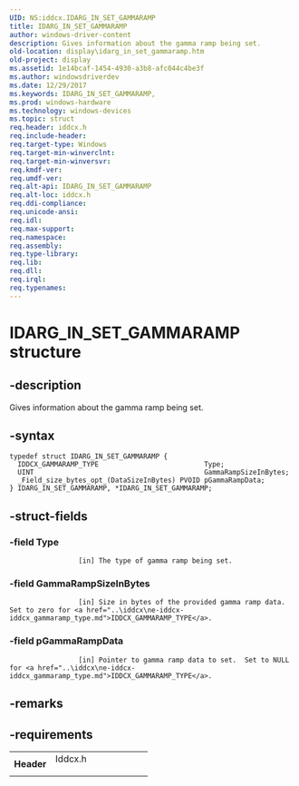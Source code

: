 ```yaml
---
UID: NS:iddcx.IDARG_IN_SET_GAMMARAMP
title: IDARG_IN_SET_GAMMARAMP
author: windows-driver-content
description: Gives information about the gamma ramp being set.
old-location: display\idarg_in_set_gammaramp.htm
old-project: display
ms.assetid: 1e14bcaf-1454-4930-a3b8-afc044c4be3f
ms.author: windowsdriverdev
ms.date: 12/29/2017
ms.keywords: IDARG_IN_SET_GAMMARAMP,
ms.prod: windows-hardware
ms.technology: windows-devices
ms.topic: struct
req.header: iddcx.h
req.include-header: 
req.target-type: Windows
req.target-min-winverclnt: 
req.target-min-winversvr: 
req.kmdf-ver: 
req.umdf-ver: 
req.alt-api: IDARG_IN_SET_GAMMARAMP
req.alt-loc: iddcx.h
req.ddi-compliance: 
req.unicode-ansi: 
req.idl: 
req.max-support: 
req.namespace: 
req.assembly: 
req.type-library: 
req.lib: 
req.dll: 
req.irql: 
req.typenames: 
---
```


# IDARG_IN_SET_GAMMARAMP structure



## -description
Gives information about the gamma ramp being set.
             



## -syntax

````
typedef struct IDARG_IN_SET_GAMMARAMP {
  IDDCX_GAMMARAMP_TYPE                          Type;
  UINT                                          GammaRampSizeInBytes;
  _Field_size_bytes_opt_(DataSizeInBytes) PVOID pGammaRampData;
} IDARG_IN_SET_GAMMARAMP, *IDARG_IN_SET_GAMMARAMP;
````


## -struct-fields

### -field Type


                     [in] The type of gamma ramp being set.
                 


### -field GammaRampSizeInBytes


                     [in] Size in bytes of the provided gamma ramp data.  Set to zero for <a href="..\iddcx\ne-iddcx-iddcx_gammaramp_type.md">IDDCX_GAMMARAMP_TYPE</a>.


### -field pGammaRampData


                     [in] Pointer to gamma ramp data to set.  Set to NULL for <a href="..\iddcx\ne-iddcx-iddcx_gammaramp_type.md">IDDCX_GAMMARAMP_TYPE</a>.


## -remarks


## -requirements
<table>
<tr>
<th width="30%">
Header

</th>
<td width="70%">
<dl>
<dt>Iddcx.h</dt>
</dl>
</td>
</tr>
</table>